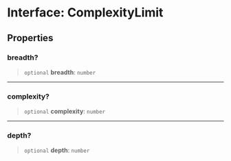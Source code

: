 # Interface: ComplexityLimit

## Properties

### breadth?

> `optional` **breadth**: `number`

***

### complexity?

> `optional` **complexity**: `number`

***

### depth?

> `optional` **depth**: `number`
